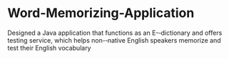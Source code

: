 # Word-Memorizing-Application
Designed a Java application that functions as an E-­‐dictionary and offers testing service, which helps non-­‐native English speakers memorize and test their English vocabulary
